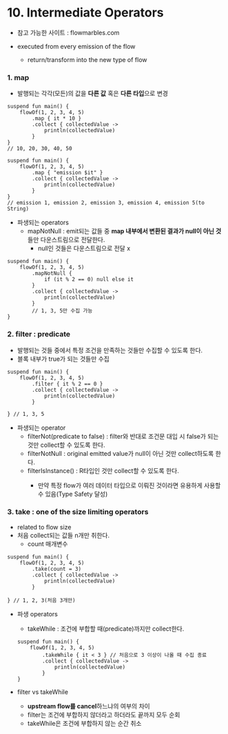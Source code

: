 # 10. Intermediate Operators

* 참고 가능한 사이트 : flowmarbles.com

* executed from every emission of the flow
  * return/transform into the new type of flow

### 1. map
* 발행되는 각각(모든)의 값을 **다른 값** 혹은 **다른 타입**으로 변경
```
suspend fun main() {
    flowOf(1, 2, 3, 4, 5)
        .map { it * 10 }
        .collect { collectedValue ->
            println(collectedValue)
        }
}
// 10, 20, 30, 40, 50
```

```
suspend fun main() {
    flowOf(1, 2, 3, 4, 5)
        .map { "emission $it" }
        .collect { collectedValue ->
            println(collectedValue)
        }
}
// emission 1, emission 2, emission 3, emission 4, emission 5(to String)
```

* 파생되는 operators
  * mapNotNull : emit되는 값들 중 **map 내부에서 변환된 결과가 null이 아닌 것**들만 다운스트림으로 전달한다.
    * null인 것들은 다운스트림으로 전달 x
```
suspend fun main() {
    flowOf(1, 2, 3, 4, 5)
        .mapNotNull {
            if (it % 2 == 0) null else it
        }
        .collect { collectedValue ->
            println(collectedValue)
        }
        // 1, 3, 5만 수집 가능
}
```

### 2. filter : predicate
* 발행되는 것들 중에서 특정 조건을 만족하는 것들만 수집할 수 있도록 한다.
* 블록 내부가 true가 되는 것들만 수집
```
suspend fun main() {
    flowOf(1, 2, 3, 4, 5)
        .filter { it % 2 == 0 }
        .collect { collectedValue ->
            println(collectedValue)
        }

} // 1, 3, 5
```

* 파생되는 operator
  * filterNot(predicate to false) : filter와 반대로 조건문 대입 시 false가 되는 것만 collect할 수 있도록 한다.
  * filterNotNull : original emitted value가 null이 아닌 것만 collect하도록 한다.
  * filterIsInstance<R>() : R타입인 것만 collect할 수 있도록 한다.
    * 만약 특정 flow가 여러 데이터 타입으로 이뤄진 것이라면 유용하게 사용할 수 있음(Type Safety 달성)

### 3. take : one of the size limiting operators
* related to flow size
* 처음 collect되는 값들 n개만 취한다.
  * count 매개변수

```
suspend fun main() {
    flowOf(1, 2, 3, 4, 5)
        .take(count = 3)
        .collect { collectedValue ->
            println(collectedValue)
        }

} // 1, 2, 3(처음 3개만)
```

* 파생 operators
  * takeWhile : 조건에 부합할 때(predicate)까지만 collect한다.
  ```
  suspend fun main() {
      flowOf(1, 2, 3, 4, 5)
          .takeWhile { it < 3 } // 처음으로 3 이상이 나올 때 수집 종료
          .collect { collectedValue ->
              println(collectedValue)
          }
  }
  ```
  
* filter vs takeWhile
  * **upstream flow를 cancel**하느냐의 여부의 차이
  * filter는 조건에 부합하지 않더라고 하더라도 끝까지 모두 순회
  * takeWhile은 조건에 부합하지 않는 순간 취소

